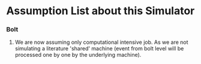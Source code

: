 # Assumption List about this Simulator

### Bolt
1. We are now assuming only computational intensive job. As we are not simulating a literature 'shared' machine (event from bolt level will be processed one by one by the underlying machine).